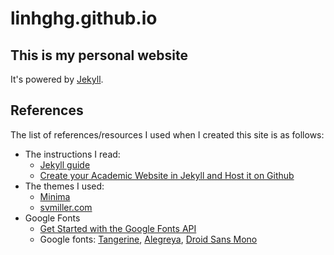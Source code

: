 # linhghg.github.io

## This is my personal website
It's powered by [Jekyll](https://github.com/jekyll).

## References
The list of references/resources I used when I created this site is as follows:
* The instructions I read:
    * [Jekyll guide](https://jekyllrb.com/docs/home/)
    * [Create your Academic Website in Jekyll and Host it on Github](http://svmiller.com/blog/2015/08/create-your-website-in-jekyll/)
* The themes I used:
    * [Minima](https://github.com/jekyll/minima)
    * [svmiller.com](https://github.com/svmiller/svmiller.github.io)
* Google Fonts
    * [Get Started with the Google Fonts API](https://developers.google.com/fonts/docs/getting_started)
    * Google fonts: [Tangerine](https://fonts.google.com/specimen/Tangerine), [Alegreya](https://fonts.google.com/specimen/Alegreya), [Droid Sans Mono](https://fonts.google.com/specimen/Droid+Sans+Mono)
